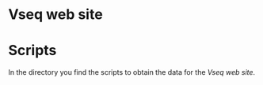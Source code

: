 # Vseq web site



# Scripts

In the directory you find the scripts to obtain the data for the *Vseq web site*.




